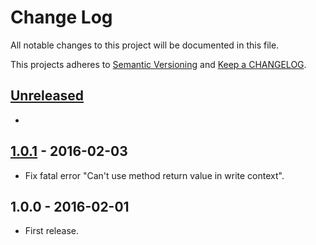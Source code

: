 # Change Log

All notable changes to this project will be documented in this file.

This projects adheres to [Semantic Versioning](http://semver.org/) and [Keep a CHANGELOG](http://keepachangelog.com/).

## [Unreleased][unreleased]
-

## [1.0.1] - 2016-02-03
- Fix fatal error "Can't use method return value in write context".

## 1.0.0 - 	2016-02-01
- First release.

[unreleased]: https://github.com/wp-pay-gateways/ing-kassa-compleet/compare/1.0.1...HEAD
[1.0.1]: https://github.com/wp-pay-gateways/ing-kassa-compleet/compare/1.0.0...1.0.1
